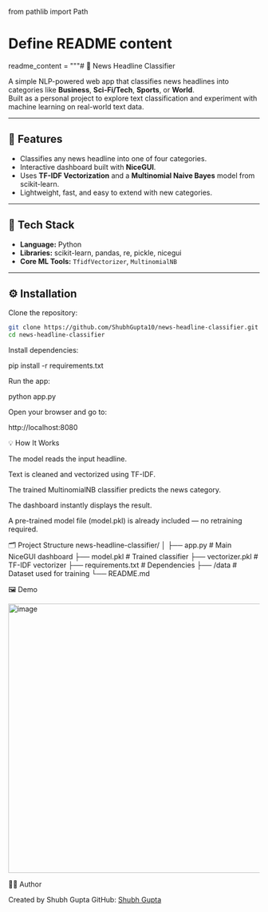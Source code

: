 from pathlib import Path

# Define README content
readme_content = """# 📰 News Headline Classifier

A simple NLP-powered web app that classifies news headlines into categories like **Business**, **Sci-Fi/Tech**, **Sports**, or **World**.  
Built as a personal project to explore text classification and experiment with machine learning on real-world text data.

---

## 🚀 Features

- Classifies any news headline into one of four categories.
- Interactive dashboard built with **NiceGUI**.
- Uses **TF-IDF Vectorization** and a **Multinomial Naive Bayes** model from scikit-learn.
- Lightweight, fast, and easy to extend with new categories.

---

## 🧠 Tech Stack

- **Language:** Python  
- **Libraries:** scikit-learn, pandas, re, pickle, nicegui  
- **Core ML Tools:** `TfidfVectorizer`, `MultinomialNB`  

---

## ⚙️ Installation

Clone the repository:
```bash
git clone https://github.com/ShubhGupta10/news-headline-classifier.git
cd news-headline-classifier
```
Install dependencies:

pip install -r requirements.txt


Run the app:

python app.py


Open your browser and go to:

http://localhost:8080

💡 How It Works

The model reads the input headline.

Text is cleaned and vectorized using TF-IDF.

The trained MultinomialNB classifier predicts the news category.

The dashboard instantly displays the result.

A pre-trained model file (model.pkl) is already included — no retraining required.

🗂️ Project Structure
news-headline-classifier/
│
├── app.py                # Main NiceGUI dashboard
├── model.pkl             # Trained classifier
├── vectorizer.pkl        # TF-IDF vectorizer
├── requirements.txt      # Dependencies
├── /data                 # Dataset used for training
└── README.md

🖼️ Demo

<img width="935" height="540" alt="image" src="https://github.com/user-attachments/assets/8b7ece8b-6a0d-4db0-9c51-8741f9183b96" />


👨‍💻 Author

Created by Shubh Gupta
GitHub: [Shubh Gupta](https://github.com/ShubhGupta10)
